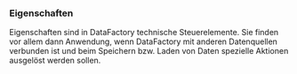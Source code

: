 ### Eigenschaften

Eigenschaften sind in DataFactory technische Steuerelemente. Sie finden vor allem dann Anwendung, wenn DataFactory mit anderen Datenquellen verbunden ist und beim Speichern bzw. Laden von Daten spezielle Aktionen ausgelöst werden sollen.